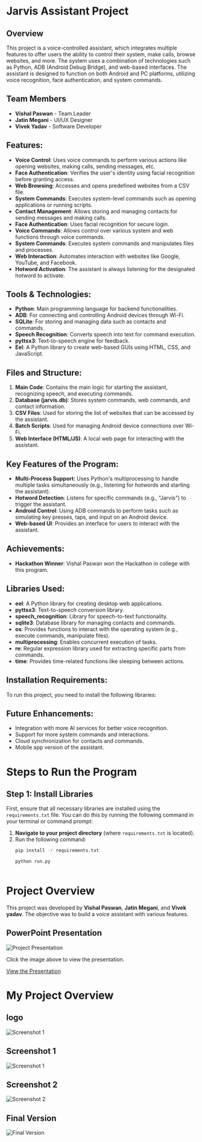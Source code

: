# Jarvis Assistant Project

## Overview
This project is a voice-controlled assistant, which integrates multiple features to offer users the ability to control their system, make calls, browse websites, and more. The system uses a combination of technologies such as Python, ADB (Android Debug Bridge), and web-based interfaces. The assistant is designed to function on both Android and PC platforms, utilizing voice recognition, face authentication, and system commands.

## Team Members
- **Vishal Paswan** - Team Leader
- **Jatin Megani** - UI/UX Designer
- **Vivek Yadav** - Software Developer
## Features:
- **Voice Control**: Uses voice commands to perform various actions like opening websites, making calls, sending messages, etc.
- **Face Authentication**: Verifies the user's identity using facial recognition before granting access.
- **Web Browsing**: Accesses and opens predefined websites from a CSV file.
- **System Commands**: Executes system-level commands such as opening applications or running scripts.
- **Contact Management**: Allows storing and managing contacts for sending messages and making calls.
- **Face Authentication**: Uses facial recognition for secure login.
- **Voice Commands**: Allows control over various system and web functions through voice commands.
- **System Commands**: Executes system commands and manipulates files and processes.
- **Web Interaction**: Automates interaction with websites like Google, YouTube, and Facebook.
- **Hotword Activation**: The assistant is always listening for the designated hotword to activate.


## Tools & Technologies:
- **Python**: Main programming language for backend functionalities.
- **ADB**: For connecting and controlling Android devices through Wi-Fi.
- **SQLite**: For storing and managing data such as contacts and commands.
- **Speech Recognition**: Converts speech into text for command execution.
- **pyttsx3**: Text-to-speech engine for feedback.
- **Eel**: A Python library to create web-based GUIs using HTML, CSS, and JavaScript.

## Files and Structure:
1. **Main Code**: Contains the main logic for starting the assistant, recognizing speech, and executing commands.
2. **Database (jarvis.db)**: Stores system commands, web commands, and contact information.
3. **CSV Files**: Used for storing the list of websites that can be accessed by the assistant.
4. **Batch Scripts**: Used for managing Android device connections over Wi-Fi.
5. **Web Interface (HTML/JS)**: A local web page for interacting with the assistant.

## Key Features of the Program:
- **Multi-Process Support**: Uses Python's multiprocessing to handle multiple tasks simultaneously (e.g., listening for hotwords and starting the assistant).
- **Hotword Detection**: Listens for specific commands (e.g., "Jarvis") to trigger the assistant.
- **Android Control**: Using ADB commands to perform tasks such as simulating key presses, taps, and input on an Android device.
- **Web-based UI**: Provides an interface for users to interact with the assistant.

## Achievements:
- **Hackathon Winner**: Vishal Paswan won the Hackathon in college with this program.

## Libraries Used:
- **eel**: A Python library for creating desktop web applications.
- **pyttsx3**: Text-to-speech conversion library.
- **speech_recognition**: Library for speech-to-text functionality.
- **sqlite3**: Database library for managing contacts and commands.
- **os**: Provides functions to interact with the operating system (e.g., execute commands, manipulate files).
- **multiprocessing**: Enables concurrent execution of tasks.
- **re**: Regular expression library used for extracting specific parts from commands.
- **time**: Provides time-related functions like sleeping between actions.

## Installation Requirements:
To run this project, you need to install the following libraries:



## Future Enhancements:
- Integration with more AI services for better voice recognition.
- Support for more system commands and interactions.
- Cloud synchronization for contacts and commands.
- Mobile app version of the assistant.

# Steps to Run the Program

## Step 1: Install Libraries

First, ensure that all necessary libraries are installed using the `requirements.txt` file. You can do this by running the following command in your terminal or command prompt:

1. **Navigate to your project directory** (where `requirements.txt` is located).
2. Run the following command:
   ```bash
   pip install -r requirements.txt

   python run.py


   
# Project Overview

This project was developed by **Vishal Paswan**, **Jatin Megani**, and **Vivek yadav**. The objective was to build a voice assistant with various features.

## PowerPoint Presentation

![Project Presentation](www/assets/images/Screenshot%202024-11-10%20153815.png)

Click the image above to view the presentation.

[View the Presentation](https://docs.google.com/presentation/d/1Yr9gHBQWnkiPxccAvg3sJipEmjzHjSV1pRm9GPUVz5E/edit#slide=id.p1)
# My Project Overview

## logo
![Screenshot 1](www/assets/images/pngegg.ico)

## Screenshot 1
![Screenshot 1](www/assets/images/Screenshot%202024-11-10%20152235.png)

## Screenshot 2
![Screenshot 2](www/assets/images/Screenshot%202024-11-10%20152015.png)

## Final Version
![Final Version](www/assets/images/Screenshot%202024-11-10%20151947.png)





